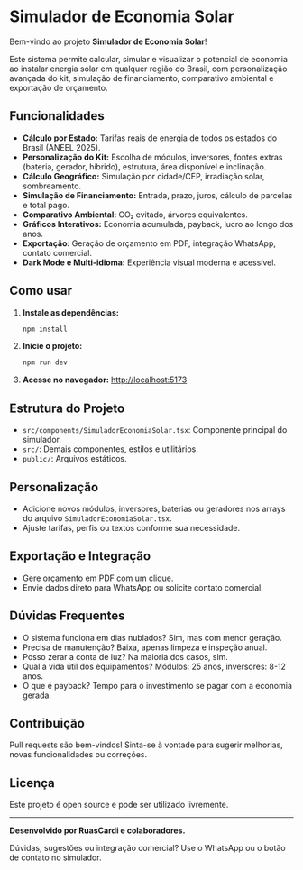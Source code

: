 # Simulador de Economia Solar

Bem-vindo ao projeto **Simulador de Economia Solar**!

Este sistema permite calcular, simular e visualizar o potencial de economia ao instalar energia solar em qualquer região do Brasil, com personalização avançada do kit, simulação de financiamento, comparativo ambiental e exportação de orçamento.

## Funcionalidades

- **Cálculo por Estado:** Tarifas reais de energia de todos os estados do Brasil (ANEEL 2025).
- **Personalização do Kit:** Escolha de módulos, inversores, fontes extras (bateria, gerador, híbrido), estrutura, área disponível e inclinação.
- **Cálculo Geográfico:** Simulação por cidade/CEP, irradiação solar, sombreamento.
- **Simulação de Financiamento:** Entrada, prazo, juros, cálculo de parcelas e total pago.
- **Comparativo Ambiental:** CO₂ evitado, árvores equivalentes.
- **Gráficos Interativos:** Economia acumulada, payback, lucro ao longo dos anos.
- **Exportação:** Geração de orçamento em PDF, integração WhatsApp, contato comercial.
- **Dark Mode e Multi-idioma:** Experiência visual moderna e acessível.

## Como usar

1. **Instale as dependências:**
   ```bash
   npm install
   ```
2. **Inicie o projeto:**
   ```bash
   npm run dev
   ```
3. **Acesse no navegador:**
   [http://localhost:5173](http://localhost:5173)

## Estrutura do Projeto

- `src/components/SimuladorEconomiaSolar.tsx`: Componente principal do simulador.
- `src/`: Demais componentes, estilos e utilitários.
- `public/`: Arquivos estáticos.

## Personalização

- Adicione novos módulos, inversores, baterias ou geradores nos arrays do arquivo `SimuladorEconomiaSolar.tsx`.
- Ajuste tarifas, perfis ou textos conforme sua necessidade.

## Exportação e Integração

- Gere orçamento em PDF com um clique.
- Envie dados direto para WhatsApp ou solicite contato comercial.

## Dúvidas Frequentes

- O sistema funciona em dias nublados? Sim, mas com menor geração.
- Precisa de manutenção? Baixa, apenas limpeza e inspeção anual.
- Posso zerar a conta de luz? Na maioria dos casos, sim.
- Qual a vida útil dos equipamentos? Módulos: 25 anos, inversores: 8-12 anos.
- O que é payback? Tempo para o investimento se pagar com a economia gerada.

## Contribuição

Pull requests são bem-vindos! Sinta-se à vontade para sugerir melhorias, novas funcionalidades ou correções.

## Licença

Este projeto é open source e pode ser utilizado livremente.

---

**Desenvolvido por RuasCardi e colaboradores.**

Dúvidas, sugestões ou integração comercial? Use o WhatsApp ou o botão de contato no simulador.

